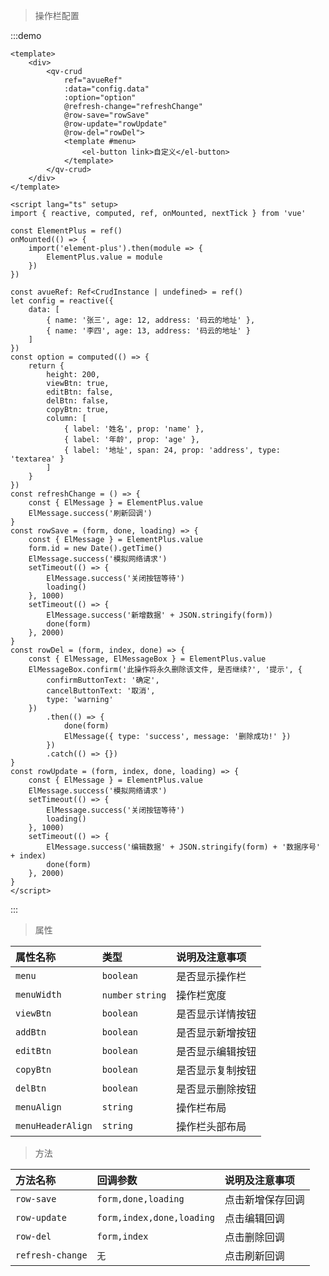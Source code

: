 > 操作栏配置

:::demo

```vue
<template>
	<div>
		<qv-crud
			ref="avueRef"
			:data="config.data"
			:option="option"
			@refresh-change="refreshChange"
			@row-save="rowSave"
			@row-update="rowUpdate"
			@row-del="rowDel">
			<template #menu>
				<el-button link>自定义</el-button>
			</template>
		</qv-crud>
	</div>
</template>

<script lang="ts" setup>
import { reactive, computed, ref, onMounted, nextTick } from 'vue'

const ElementPlus = ref()
onMounted(() => {
	import('element-plus').then(module => {
		ElementPlus.value = module
	})
})

const avueRef: Ref<CrudInstance | undefined> = ref()
let config = reactive({
	data: [
		{ name: '张三', age: 12, address: '码云的地址' },
		{ name: '李四', age: 13, address: '码云的地址' }
	]
})
const option = computed(() => {
	return {
		height: 200,
		viewBtn: true,
		editBtn: false,
		delBtn: false,
		copyBtn: true,
		column: [
			{ label: '姓名', prop: 'name' },
			{ label: '年龄', prop: 'age' },
			{ label: '地址', span: 24, prop: 'address', type: 'textarea' }
		]
	}
})
const refreshChange = () => {
	const { ElMessage } = ElementPlus.value
	ElMessage.success('刷新回调')
}
const rowSave = (form, done, loading) => {
	const { ElMessage } = ElementPlus.value
	form.id = new Date().getTime()
	ElMessage.success('模拟网络请求')
	setTimeout(() => {
		ElMessage.success('关闭按钮等待')
		loading()
	}, 1000)
	setTimeout(() => {
		ElMessage.success('新增数据' + JSON.stringify(form))
		done(form)
	}, 2000)
}
const rowDel = (form, index, done) => {
	const { ElMessage, ElMessageBox } = ElementPlus.value
	ElMessageBox.confirm('此操作将永久删除该文件, 是否继续?', '提示', {
		confirmButtonText: '确定',
		cancelButtonText: '取消',
		type: 'warning'
	})
		.then(() => {
			done(form)
			ElMessage({ type: 'success', message: '删除成功!' })
		})
		.catch(() => {})
}
const rowUpdate = (form, index, done, loading) => {
	const { ElMessage } = ElementPlus.value
	ElMessage.success('模拟网络请求')
	setTimeout(() => {
		ElMessage.success('关闭按钮等待')
		loading()
	}, 1000)
	setTimeout(() => {
		ElMessage.success('编辑数据' + JSON.stringify(form) + '数据序号' + index)
		done(form)
	}, 2000)
}
</script>
```

:::

> 属性

| 属性名称          | 类型              | 说明及注意事项   |
| ----------------- | ----------------- | ---------------- |
| `menu`            | `boolean`         | 是否显示操作栏   |
| `menuWidth`       | `number` `string` | 操作栏宽度       |
| `viewBtn`         | `boolean`         | 是否显示详情按钮 |
| `addBtn`          | `boolean`         | 是否显示新增按钮 |
| `editBtn`         | `boolean`         | 是否显示编辑按钮 |
| `copyBtn`         | `boolean`         | 是否显示复制按钮 |
| `delBtn`          | `boolean`         | 是否显示删除按钮 |
| `menuAlign`       | `string`          | 操作栏布局       |
| `menuHeaderAlign` | `string`          | 操作栏头部布局   |

> 方法

| 方法名称         | 回调参数                  | 说明及注意事项   |
| ---------------- | ------------------------- | ---------------- |
| `row-save`       | `form,done,loading`       | 点击新增保存回调 |
| `row-update`     | `form,index,done,loading` | 点击编辑回调     |
| `row-del`        | `form,index`              | 点击删除回调     |
| `refresh-change` | `无`                      | 点击刷新回调     |

<style>
table th {
	text-align: left;
}
</style>

